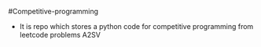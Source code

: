#Competitive-programming

- It is repo which stores a python code for competitive programming from leetcode problems
A2SV 
